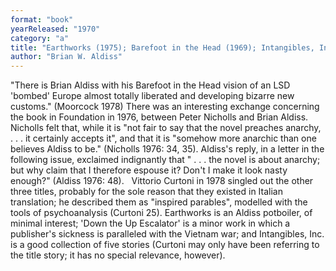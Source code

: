 ```yaml
---
format: "book"
yearReleased: "1970"
category: "a"
title: "Earthworks (1975); Barefoot in the Head (1969); Intangibles, Inc. (1969); 'Down the Up Escalator'"
author: "Brian W. Aldiss"
---
```

"There is Brian Aldiss with his Barefoot in the Head  vision of an LSD 'bombed' Europe almost totally liberated and developing bizarre  new customs." (Moorcock 1978) There was an interesting exchange concerning  the book in Foundation in 1976, between Peter Nicholls and Brian Aldiss.  Nicholls felt that, while it is "not fair to say that the novel preaches  anarchy, . . . it certainly accepts it", and that it is "somehow more anarchic  than one believes Aldiss to be." (Nicholls 1976: 34, 35). Aldiss's reply, in a  letter in the following issue, exclaimed indignantly that " . . . the novel is  about anarchy; but why claim that I therefore espouse it? Don't I make it look  nasty enough?" (Aldiss 1976: 48).
 
Vittorio Curtoni in 1978 singled out the  other three titles, probably for the sole reason that they existed in Italian  translation; he described them as "inspired parables", modelled with the tools  of psychoanalysis (Curtoni 25). Earthworks is an Aldiss potboiler, of  minimal interest; 'Down the Up Escalator' is a minor work in which a publisher's  sickness is paralleled with the Vietnam war; and Intangibles, Inc. is a  good collection of five stories (Curtoni may only have been referring to the  title story; it has no special relevance, however).
 